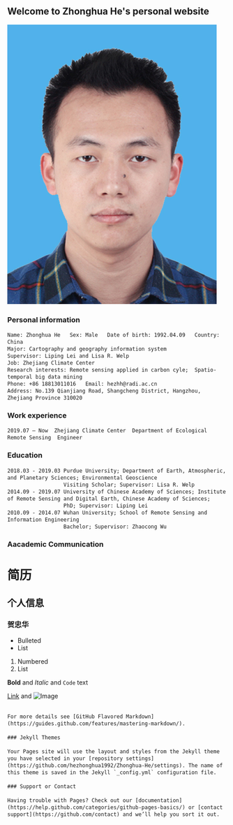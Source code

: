 ## Welcome to Zhonghua He's personal website
![image](./ZhonghuaHe.jpg)

### Personal information
    Name: Zhonghua He   Sex: Male   Date of birth: 1992.04.09   Country: China 
    Major: Cartography and geography information system
    Supervisor: Liping Lei and Lisa R. Welp
    Job: Zhejiang Climate Center
    Research interests: Remote sensing applied in carbon cyle;  Spatio-temporal big data mining
    Phone: +86 18813011016   Email: hezhh@radi.ac.cn
    Address: No.139 Qianjiang Road, Shangcheng District, Hangzhou, Zhejiang Province 310020
    
### Work experience
    2019.07 – Now  Zhejiang Climate Center  Department of Ecological Remote Sensing  Engineer 
### Education 
    2018.03 - 2019.03 Purdue University; Department of Earth, Atmospheric, and Planetary Sciences; Environmental Geoscience
                      Visiting Scholar; Supervisor: Lisa R. Welp
    2014.09 - 2019.07 University of Chinese Academy of Sciences; Institute of Remote Sensing and Digital Earth, Chinese Academy of Sciences; 
                      PhD; Supervisor: Liping Lei
    2010.09 - 2014.07 Wuhan University; School of Remote Sensing and Information Engineering
                      Bachelor; Supervisor: Zhaocong Wu
### Aacademic Communication

# 简历
## 个人信息
### 贺忠华

- Bulleted
- List

1. Numbered
2. List

**Bold** and _Italic_ and `Code` text

[Link](url) and ![Image](src)
```

For more details see [GitHub Flavored Markdown](https://guides.github.com/features/mastering-markdown/).

### Jekyll Themes

Your Pages site will use the layout and styles from the Jekyll theme you have selected in your [repository settings](https://github.com/hezhonghua1992/Zhonghua-He/settings). The name of this theme is saved in the Jekyll `_config.yml` configuration file.

### Support or Contact

Having trouble with Pages? Check out our [documentation](https://help.github.com/categories/github-pages-basics/) or [contact support](https://github.com/contact) and we’ll help you sort it out.
